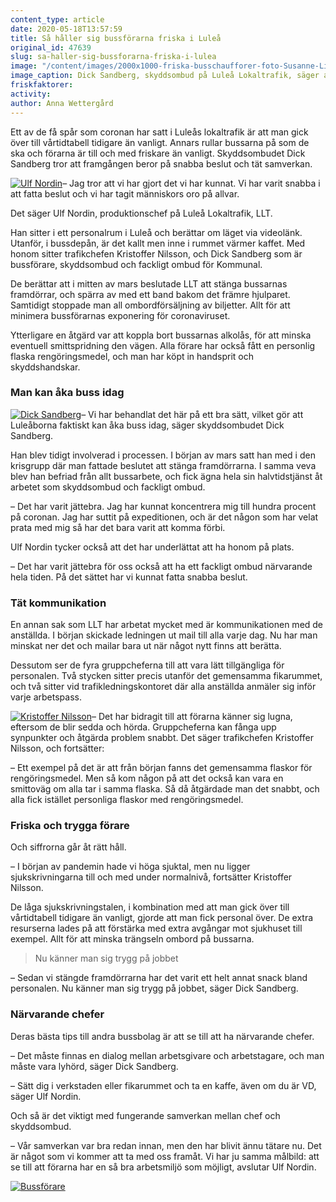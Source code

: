 ```yaml
---
content_type: article
date: 2020-05-18T13:57:59
title: Så håller sig bussförarna friska i Luleå
original_id: 47639
slug: sa-haller-sig-bussforarna-friska-i-lulea
image: "/content/images/2000x1000-friska-busschaufforer-foto-Susanne-Lindholm.jpg"
image_caption: Dick Sandberg, skyddsombud på Luleå Lokaltrafik, säger att samverkan har fungerat bra under coronapandemin "Jag har fått medhåll från arbetsledningen i det jag har föreslagit. Det gör jobbet roligt".
friskfaktorer:
activity:
author: Anna Wettergård
---
```


Ett av de få spår som coronan har satt i Luleås lokaltrafik är att man gick över till vårtidtabell tidigare än vanligt. Annars rullar bussarna på som de ska och förarna är till och med friskare än vanligt. Skyddsombudet Dick Sandberg tror att framgången beror på snabba beslut och tät samverkan.

[![Ulf Nordin](https://www.suntarbetsliv.se/wp-content/uploads/2020/05/200x220-ulf-nordin-foto-Susanne-Lindholm.jpg)](https://www.suntarbetsliv.se/wp-content/uploads/2020/05/200x220-ulf-nordin-foto-Susanne-Lindholm.jpg)– Jag tror att vi har gjort det vi har kunnat. Vi har varit snabba i att fatta beslut och vi har tagit människors oro på allvar.

Det säger Ulf Nordin, produktionschef på Luleå Lokaltrafik, LLT.

Han sitter i ett personalrum i Luleå och berättar om läget via videolänk. Utanför, i bussdepån, är det kallt men inne i rummet värmer kaffet. Med honom sitter trafikchefen Kristoffer Nilsson, och Dick Sandberg som är bussförare, skyddsombud och fackligt ombud för Kommunal.

De berättar att i mitten av mars beslutade LLT att stänga bussarnas framdörrar, och spärra av med ett band bakom det främre hjulparet. Samtidigt stoppade man all ombordförsäljning av biljetter. Allt för att minimera bussförarnas exponering för coronaviruset.

Ytterligare en åtgärd var att koppla bort bussarnas alkolås, för att minska eventuell smittspridning den vägen. Alla förare har också fått en personlig flaska rengöringsmedel, och man har köpt in handsprit och skyddshandskar.

### Man kan åka buss idag

[![Dick Sandberg](https://www.suntarbetsliv.se/wp-content/uploads/2020/05/200x220-dick-Sandberg-foto-Susanne-Lindholm.jpg)](https://www.suntarbetsliv.se/wp-content/uploads/2020/05/200x220-dick-Sandberg-foto-Susanne-Lindholm.jpg)– Vi har behandlat det här på ett bra sätt, vilket gör att Luleåborna faktiskt kan åka buss idag, säger skyddsombudet Dick Sandberg.

Han blev tidigt involverad i processen. I början av mars satt han med i den krisgrupp där man fattade beslutet att stänga framdörrarna. I samma veva blev han befriad från allt bussarbete, och fick ägna hela sin halvtidstjänst åt arbetet som skyddsombud och fackligt ombud.

– Det har varit jättebra. Jag har kunnat koncentrera mig till hundra procent på coronan. Jag har suttit på expeditionen, och är det någon som har velat prata med mig så har det bara varit att komma förbi.

Ulf Nordin tycker också att det har underlättat att ha honom på plats.

– Det har varit jättebra för oss också att ha ett fackligt ombud närvarande hela tiden. På det sättet har vi kunnat fatta snabba beslut.

### Tät kommunikation

En annan sak som LLT har arbetat mycket med är kommunikationen med de anställda. I början skickade ledningen ut mail till alla varje dag. Nu har man minskat ner det och mailar bara ut när något nytt finns att berätta.

Dessutom ser de fyra gruppcheferna till att vara lätt tillgängliga för personalen. Två stycken sitter precis utanför det gemensamma fikarummet, och två sitter vid trafikledningskontoret där alla anställda anmäler sig inför varje arbetspass.

[![Kristoffer Nilsson](https://www.suntarbetsliv.se/wp-content/uploads/2020/05/200x220-kristoffer-Nilsson-foto-Susanne-Lindholm.jpg)](https://www.suntarbetsliv.se/wp-content/uploads/2020/05/200x220-kristoffer-Nilsson-foto-Susanne-Lindholm.jpg)– Det har bidragit till att förarna känner sig lugna, eftersom de blir sedda och hörda. Gruppcheferna kan fånga upp synpunkter och åtgärda problem snabbt. Det säger trafikchefen Kristoffer Nilsson, och fortsätter:

– Ett exempel på det är att från början fanns det gemensamma flaskor för rengöringsmedel. Men så kom någon på att det också kan vara en smittoväg om alla tar i samma flaska. Så då åtgärdade man det snabbt, och alla fick istället personliga flaskor med rengöringsmedel.

### Friska och trygga förare

Och siffrorna går åt rätt håll.

– I början av pandemin hade vi höga sjuktal, men nu ligger sjukskrivningarna till och med under normalnivå, fortsätter Kristoffer Nilsson.

De låga sjukskrivningstalen, i kombination med att man gick över till vårtidtabell tidigare än vanligt, gjorde att man fick personal över. De extra resurserna lades på att förstärka med extra avgångar mot sjukhuset till exempel. Allt för att minska trängseln ombord på bussarna.

> Nu känner man sig trygg på jobbet

– Sedan vi stängde framdörrarna har det varit ett helt annat snack bland personalen. Nu känner man sig trygg på jobbet, säger Dick Sandberg.

### Närvarande chefer

Deras bästa tips till andra bussbolag är att se till att ha närvarande chefer.

– Det måste finnas en dialog mellan arbetsgivare och arbetstagare, och man måste vara lyhörd, säger Dick Sandberg.

– Sätt dig i verkstaden eller fikarummet och ta en kaffe, även om du är VD, säger Ulf Nordin.

Och så är det viktigt med fungerande samverkan mellan chef och skyddsombud.

– Vår samverkan var bra redan innan, men den har blivit ännu tätare nu. Det är något som vi kommer att ta med oss framåt. Vi har ju samma målbild: att se till att förarna har en så bra arbetsmiljö som möjligt, avslutar Ulf Nordin.

[![Bussförare](https://www.suntarbetsliv.se/wp-content/uploads/2020/05/750x400-friska-busschaufforer-foto-Susanne-Lindholm.jpg)](https://www.suntarbetsliv.se/wp-content/uploads/2020/05/750x400-friska-busschaufforer-foto-Susanne-Lindholm.jpg)
